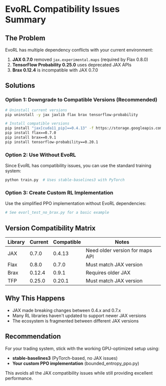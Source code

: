# EvoRL Compatibility Issues Summary

## The Problem
EvoRL has multiple dependency conflicts with your current environment:

1. **JAX 0.7.0** removed `jax.experimental.maps` (required by Flax 0.8.0)
2. **TensorFlow Probability 0.25.0** uses deprecated JAX APIs
3. **Brax 0.12.4** is incompatible with JAX 0.7.0

## Solutions

### Option 1: Downgrade to Compatible Versions (Recommended)
```bash
# Uninstall current versions
pip uninstall -y jax jaxlib flax brax tensorflow-probability

# Install compatible versions
pip install "jax[cuda11_pip]==0.4.13" -f https://storage.googleapis.com/jax-releases/jax_cuda_releases.html
pip install flax==0.7.0
pip install brax==0.9.1
pip install tensorflow-probability==0.20.1
```

### Option 2: Use Without EvoRL
Since EvoRL has compatibility issues, you can use the standard training system:
```bash
python train.py  # Uses stable-baselines3 with PyTorch
```

### Option 3: Create Custom RL Implementation
Use the simplified PPO implementation without EvoRL dependencies:
```python
# See evorl_test_no_brax.py for a basic example
```

## Version Compatibility Matrix

| Library | Current | Compatible | Notes |
|---------|---------|------------|-------|
| JAX | 0.7.0 | 0.4.13 | Need older version for maps API |
| Flax | 0.8.0 | 0.7.0 | Must match JAX version |
| Brax | 0.12.4 | 0.9.1 | Requires older JAX |
| TFP | 0.25.0 | 0.20.1 | Must match JAX version |

## Why This Happens
- JAX made breaking changes between 0.4.x and 0.7.x
- Many RL libraries haven't updated to support newer JAX versions
- The ecosystem is fragmented between different JAX versions

## Recommendation
For your trading system, stick with the working GPU-optimized setup using:
- **stable-baselines3** (PyTorch-based, no JAX issues)
- **Your custom PPO implementation** (bounded_entropy_ppo.py)

This avoids all the JAX compatibility issues while still providing excellent performance.